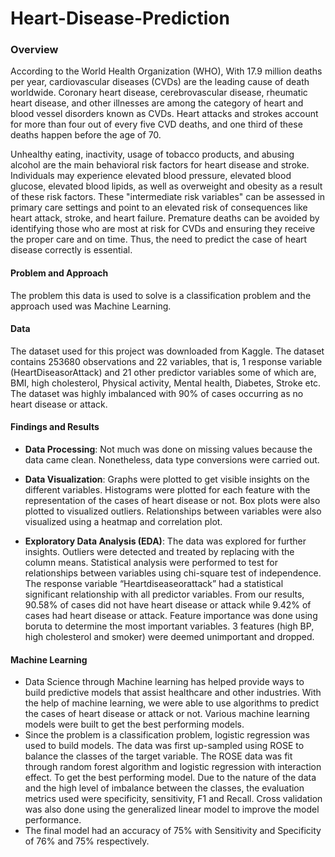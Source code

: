 # Heart-Disease-Prediction

### Overview

According to the World Health Organization (WHO), With 17.9 million deaths per year, cardiovascular diseases (CVDs) are the leading cause of death worldwide. Coronary heart disease, cerebrovascular disease, rheumatic heart disease, and other illnesses are among the category of heart and blood vessel disorders known as CVDs. Heart attacks and strokes account for more than four out of every five CVD deaths, and one third of these deaths happen before the age of 70.

Unhealthy eating, inactivity, usage of tobacco products, and abusing alcohol are the main behavioral risk factors for heart disease and stroke. Individuals may experience elevated blood pressure, elevated blood glucose, elevated blood lipids, as well as overweight and obesity as a result of these risk factors. These "intermediate risk variables" can be assessed in primary care settings and point to an elevated risk of consequences like heart attack, stroke, and heart failure.
Premature deaths can be avoided by identifying those who are most at risk for CVDs and ensuring they receive the proper care and on time. Thus, the need to predict the case of heart disease correctly is essential.

#### Problem and Approach

The problem this data is used to solve is a classification problem and the approach used was Machine Learning.

#### Data
The dataset used for this project was downloaded from Kaggle. The dataset contains 253680 observations and 22 variables, that is, 1 response variable (HeartDiseasorAttack) and 21 other predictor variables some of which are, BMI, high cholesterol, Physical activity, Mental health, Diabetes, Stroke etc. The dataset was highly imbalanced with 90% of cases occurring as no heart disease or attack.

#### Findings and Results

-	**Data Processing**: Not much was done on missing values because the data came clean. Nonetheless, data type conversions were carried out.
  
-	**Data Visualization**: Graphs were plotted to get visible insights on the different variables. Histograms were plotted for each feature with the representation of the cases of heart disease or not. Box plots were also plotted to visualized outliers. Relationships between variables were also visualized using a heatmap and correlation plot.
  
-	**Exploratory Data Analysis (EDA)**: The data was explored for further insights. Outliers were detected and treated by replacing with the column means. Statistical analysis were performed to test for relationships between variables using chi-square test of independence. The response variable “Heartdiseaseorattack” had a statistical significant relationship with all predictor variables. From our results, 90.58% of cases did not have heart disease or attack while 9.42% of cases had heart disease or attack. Feature importance was done using boruta to determine the most important variables. 3 features (high BP, high cholesterol and smoker) were deemed unimportant and dropped.

####	Machine Learning
- Data Science through Machine learning has helped provide ways to build predictive models that assist healthcare and other industries. With the help of machine learning, we were able to use algorithms to predict the cases of heart disease or attack or not. Various machine learning models were built to get the best performing models.
- Since the problem is a classification problem, logistic regression was used to build models. The data was first up-sampled using ROSE to balance the classes of the target variable. The ROSE data was fit through random forest algorithm and logistic regression with interaction effect. To get the best performing model. Due to the nature of the data and the high level of imbalance between the classes, the evaluation metrics used were specificity, sensitivity, F1 and Recall. Cross validation was also done using the generalized linear model to improve the model performance. 
- The final model had an accuracy of 75% with Sensitivity and Specificity of 76% and 75% respectively.
